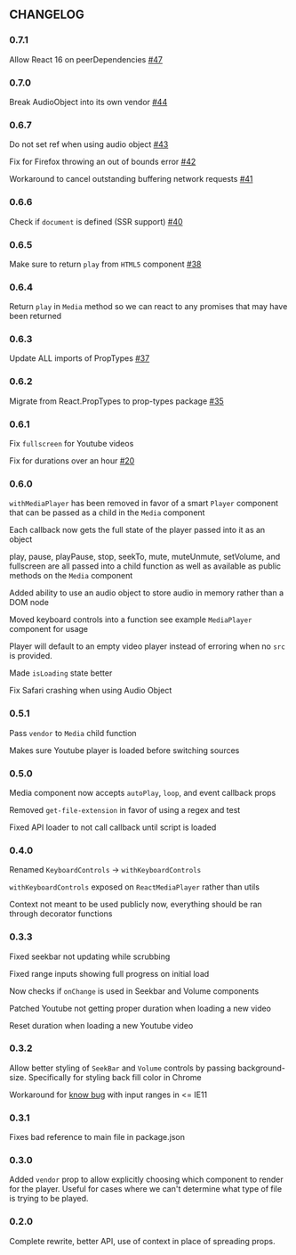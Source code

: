 ## CHANGELOG

### 0.7.1

Allow React 16 on peerDependencies
[#47](https://github.com/souporserious/react-media-player/pull/47)

### 0.7.0

Break AudioObject into its own vendor
[#44](https://github.com/souporserious/react-media-player/pull/44)

### 0.6.7

Do not set ref when using audio object
[#43](https://github.com/souporserious/react-media-player/pull/43)

Fix for Firefox throwing an out of bounds error
[#42](https://github.com/souporserious/react-media-player/pull/42)

Workaround to cancel outstanding buffering network requests
[#41](https://github.com/souporserious/react-media-player/pull/41)

### 0.6.6

Check if `document` is defined (SSR support)
[#40](https://github.com/souporserious/react-media-player/pull/40)

### 0.6.5

Make sure to return `play` from `HTML5` component
[#38](https://github.com/souporserious/react-media-player/pull/38)

### 0.6.4

Return `play` in `Media` method so we can react to any promises that may have
been returned

### 0.6.3

Update ALL imports of PropTypes
[#37](https://github.com/souporserious/react-media-player/pull/37)

### 0.6.2

Migrate from React.PropTypes to prop-types package
[#35](https://github.com/souporserious/react-media-player/pull/35)

### 0.6.1

Fix `fullscreen` for Youtube videos

Fix for durations over an hour
[#20](https://github.com/souporserious/react-media-player/pull/20)

### 0.6.0

`withMediaPlayer` has been removed in favor of a smart `Player` component that
can be passed as a child in the `Media` component

Each callback now gets the full state of the player passed into it as an object

play, pause, playPause, stop, seekTo, mute, muteUnmute, setVolume, and
fullscreen are all passed into a child function as well as available as public
methods on the `Media` component

Added ability to use an audio object to store audio in memory rather than a DOM
node

Moved keyboard controls into a function see example `MediaPlayer` component for
usage

Player will default to an empty video player instead of erroring when no `src`
is provided.

Made `isLoading` state better

Fix Safari crashing when using Audio Object

### 0.5.1

Pass `vendor` to `Media` child function

Makes sure Youtube player is loaded before switching sources

### 0.5.0

Media component now accepts `autoPlay`, `loop`, and event callback props

Removed `get-file-extension` in favor of using a regex and test

Fixed API loader to not call callback until script is loaded

### 0.4.0

Renamed `KeyboardControls` -> `withKeyboardControls`

`withKeyboardControls` exposed on `ReactMediaPlayer` rather than utils

Context not meant to be used publicly now, everything should be ran through
decorator functions

### 0.3.3

Fixed seekbar not updating while scrubbing

Fixed range inputs showing full progress on initial load

Now checks if `onChange` is used in Seekbar and Volume components

Patched Youtube not getting proper duration when loading a new video

Reset duration when loading a new Youtube video

### 0.3.2

Allow better styling of `SeekBar` and `Volume` controls by passing
background-size. Specifically for styling back fill color in Chrome

Workaround for [know bug](https://github.com/facebook/react/issues/554) with
input ranges in <= IE11

### 0.3.1

Fixes bad reference to main file in package.json

### 0.3.0

Added `vendor` prop to allow explicitly choosing which component to render for
the player. Useful for cases where we can't determine what type of file is
trying to be played.

### 0.2.0

Complete rewrite, better API, use of context in place of spreading props.
